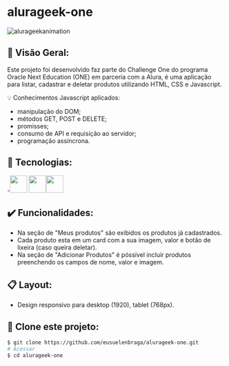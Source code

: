 # alurageek-one

![alurageekanimation](https://github.com/suelenbraga1/alurageek-one/assets/140122120/fc304e69-de00-44f4-94b4-77e2871e8acd)

## 🏁 Visão Geral:

Este projeto foi desenvolvido faz parte do Challenge One do programa Oracle Next Education (ONE) em parceria com a Alura, é uma aplicação para listar, cadastrar e deletar produtos utilizando HTML, CSS e Javascript.

 :bulb: Conhecimentos Javascript aplicados:

- manipulação do DOM;
- métodos GET, POST e DELETE;
- promisses;
- consumo de API e requisição ao servidor;
- programação assíncrona.


## 🚀 Tecnologias:

-<img src="https://cdn.jsdelivr.net/gh/devicons/devicon@latest/icons/html5/html5-plain.svg" width="40" height="40"/> <img src="https://cdn.jsdelivr.net/gh/devicons/devicon@latest/icons/css3/css3-plain.svg" width="40" height="40"/><img src="https://cdn.jsdelivr.net/gh/devicons/devicon@latest/icons/javascript/javascript-original.svg" width="40" height="40"/>

## ✔️ Funcionalidades: 

- Na seção de "Meus produtos" são exibidos os produtos já cadastrados.
- Cada produto esta em um card com a sua imagem, valor e botão de lixeira (caso queira deletar).
- Na seção de "Adicionar Produtos" é póssível incluir produtos preenchendo os campos de nome, valor e imagem.

## 📋 Layout:

- Design responsivo para desktop (1920), tablet (768px).


## 👯 Clone este projeto:

```bash
$ git clone https://github.com/eusuelenbraga/alurageek-one.git
# Acessar
$ cd alurageek-one

